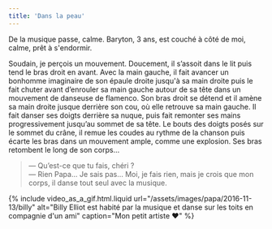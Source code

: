 ```yaml
---
title: 'Dans la peau'
---
```


De la musique passe, calme. Baryton, 3 ans, est couché à côté de moi, calme,
prêt à s'endormir.

<!-- more -->

Soudain, je perçois un mouvement. Doucement, il s’assoit dans le lit puis tend
le bras droit en avant. Avec la main gauche, il fait avancer un bonhomme
imaginaire de son épaule droite jusqu'à sa main droite puis le fait chuter avant
d’enrouler sa main gauche autour de sa tête dans un mouvement de danseuse de
flamenco. Son bras droit se détend et il amène sa main droite jusque derrière
son cou, où elle retrouve sa main gauche. Il fait danser ses doigts derrière sa
nuque, puis fait remonter ses mains progressivement jusqu’au sommet de sa tête.
Le bouts des doigts posés sur le sommet du crâne, il remue les coudes au rythme
de la chanson puis écarte les bras dans un mouvement ample, comme une explosion.
Ses bras retombent le long de son corps…

> — Qu’est-ce que tu fais, chéri ?  
> — Rien Papa… Je sais pas… Moi, je fais rien, mais je crois que mon corps, il
> danse tout seul avec la musique.

{% include video_as_a_gif.html.liquid
url="/assets/images/papa/2016-11-13/billy"
alt="Billy Elliot est habité par la musique et danse sur les toits en compagnie d'un ami"
caption="Mon petit artiste ❤️"
%}

